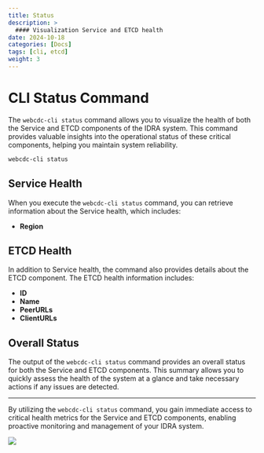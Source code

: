 ```yaml
---
title: Status
description: >
  #### Visualization Service and ETCD health
date: 2024-10-18
categories: [Docs]
tags: [cli, etcd]
weight: 3
---
```


# CLI Status Command

The `webcdc-cli status` command allows you to visualize the health of both the Service and ETCD components of the IDRA system. This command provides valuable insights into the operational status of these critical components, helping you maintain system reliability.

```bash
webcdc-cli status
```

## Service Health

When you execute the `webcdc-cli status` command, you can retrieve information about the Service health, which includes:

- **Region**

## ETCD Health

In addition to Service health, the command also provides details about the ETCD component. The ETCD health information includes:

- **ID**
- **Name**
- **PeerURLs**
- **ClientURLs**

## Overall Status

The output of the `webcdc-cli status` command provides an overall status for both the Service and ETCD components. This summary allows you to quickly assess the health of the system at a glance and take necessary actions if any issues are detected.

---

By utilizing the `webcdc-cli status` command, you gain immediate access to critical health metrics for the Service and ETCD components, enabling proactive monitoring and management of your IDRA system.

![](/images/cli/status.png)
